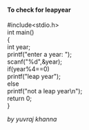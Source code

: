 #### To check for leapyear  

#include<stdio.h>  
int main()  
{  
int year;  
printf("enter a year:  ");  
scanf("%d",&year);  
 if(year%4==0)  
printf("leap year");  
else  
printf("not a leap year\n");  
return 0;  
} 

*by yuvraj khanna*
